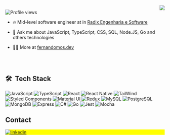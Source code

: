 <img src="https://github.com/FernandoMos92/FernandoMos92/assets/60073911/d751855d-1783-4707-88ba-304ce91a50c7" align="right"/>
<p> <img src="https://komarev.com/ghpvc/?username=fernandomos92&color=yellow" alt="Profile views"/> </p>

- 🔥 Mid-level software engineer at in <a href="https://www.linkedin.com/company/radix-engineering-and-software/about/" target="_Blank">Radix Engenharia e Software</a>

- 💬 Ask me about JavaScript, TypeScript, CSS, SQL, Node.JS, Go and others technologies

- 👨‍💻 More at [fernandomos.dev](https://fernandomos.dev)



<br><br>

## 🛠 &nbsp;Tech Stack

![JavaScript](https://img.shields.io/badge/JavaScript-323330?style=for-the-badge&logo=javascript&logoColor=F7DF1E)
![TypeScript](https://img.shields.io/badge/TypeScript-007ACC?style=for-the-badge&logo=typescript&logoColor=white)
![React](https://img.shields.io/badge/React-20232A?style=for-the-badge&logo=react&logoColor=61DAFB)
![React Native](https://img.shields.io/badge/React_Native-20232A?style=for-the-badge&logo=react&logoColor=61DAFB)
![TailWind](https://img.shields.io/badge/Tailwind_CSS-38B2AC?style=for-the-badge&logo=tailwind-css&logoColor=white)
![Styled Components](https://img.shields.io/badge/styled--components-DB7093?style=for-the-badge&logo=styled-components&logoColor=white)
![Material UI](https://img.shields.io/badge/Material--UI-0081CB?style=for-the-badge&logo=material-ui&logoColor=white)
![Redux](https://img.shields.io/badge/Redux-593D88?style=for-the-badge&logo=redux&logoColor=white)
![MySQL](https://img.shields.io/badge/MySQL-00000F?style=for-the-badge&logo=mysql&logoColor=white)
![PostgreSQL](https://img.shields.io/badge/PostgreSQL-316192?style=for-the-badge&logo=postgresql&logoColor=white)
![MongoDB](https://img.shields.io/badge/MongoDB-4EA94B?style=for-the-badge&logo=mongodb&logoColor=white)
![Express](https://img.shields.io/badge/Express.js-404D59?style=for-the-badge)
![C#](https://img.shields.io/badge/C%23-239120?style=for-the-badge&logo=c-sharp&logoColor=white)
![Go](https://img.shields.io/badge/Go-00ADD8?style=for-the-badge&logo=go&logoColor=white)
![Jest](https://img.shields.io/badge/Jest-323330?style=for-the-badge&logo=Jest&logoColor=white)
![Mocha](https://img.shields.io/badge/mocha.js-323330?style=for-the-badge&logo=mocha&logoColor=Brown)


## Contact

<p align="left" style="background:yellow">
<a href="https://linkedin.com/in/fernando-mos" target="_blank">
  <img align="center" src="https://img.shields.io/badge/-fernandomos-05122A?style=flat&logo=linkedin" alt="linkedin"/>
</a>
</p>
